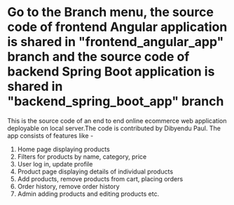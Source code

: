 # Go to the Branch menu, the source code of frontend Angular application is shared in "frontend_angular_app" branch and the source code of backend Spring Boot application is shared in "backend_spring_boot_app" branch 

This is the source code of an end to end online ecommerce web application deployable on local server.The code is contributed by Dibyendu Paul.
The app consists of features like - 

1. Home page displaying products
2. Filters for products by name, category, price
3. User log in, update profile
4. Product page displaying details of individual products
5. Add products, remove products from cart, placing orders
6. Order history, remove order history
7. Admin adding products and editing products etc.
